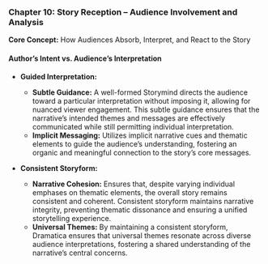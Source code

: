 ### **Chapter 10: Story Reception – Audience Involvement and Analysis**

**Core Concept:** How Audiences Absorb, Interpret, and React to the Story

#### **Author’s Intent vs. Audience’s Interpretation**

- **Guided Interpretation:**

  - **Subtle Guidance:** A well-formed Storymind directs the audience toward a particular interpretation without imposing it, allowing for nuanced viewer engagement. This subtle guidance ensures that the narrative’s intended themes and messages are effectively communicated while still permitting individual interpretation.
  - **Implicit Messaging:** Utilizes implicit narrative cues and thematic elements to guide the audience’s understanding, fostering an organic and meaningful connection to the story’s core messages.

- **Consistent Storyform:**
  - **Narrative Cohesion:** Ensures that, despite varying individual emphases on thematic elements, the overall story remains consistent and coherent. Consistent storyform maintains narrative integrity, preventing thematic dissonance and ensuring a unified storytelling experience.
  - **Universal Themes:** By maintaining a consistent storyform, Dramatica ensures that universal themes resonate across diverse audience interpretations, fostering a shared understanding of the narrative’s central concerns.
